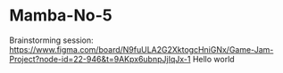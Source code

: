 # Mamba-No-5

Brainstorming session: https://www.figma.com/board/N9fuULA2G2XktogcHniGNx/Game-Jam-Project?node-id=22-946&t=9AKpx6ubnpJjIqJx-1
Hello world

